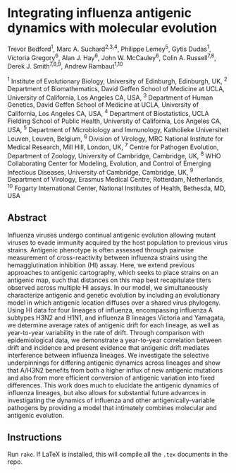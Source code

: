 # Integrating influenza antigenic dynamics with molecular evolution

Trevor Bedford<sup>1</sup>, Marc A. Suchard<sup>2,3,4</sup>, Philippe Lemey<sup>5</sup>, 
Gytis Dudas<sup>1</sup>, Victoria Gregory<sup>6</sup>, Alan J. Hay<sup>6</sup>, 
John W. McCauley<sup>6</sup>, Colin A. Russell<sup>7,8</sup>, Derek J. Smith<sup>7,8,9</sup>, 
Andrew Rambaut<sup>1,10</sup> 

<sup>1</sup> Institute of Evolutionary Biology, University of Edinburgh, Edinburgh, UK, 
<sup>2</sup> Department of Biomathematics, David Geffen School of Medicine at UCLA, University of 
California, Los Angeles CA, USA, <sup>3</sup> Department of Human Genetics, David Geffen School of 
Medicine at UCLA, University of California, Los Angeles CA, USA, <sup>4</sup> Department of 
Biostatistics, UCLA Fielding School of Public Health, University of California, Los Angeles CA, 
USA, <sup>5</sup> Department of Microbiology and Immunology, Katholieke Universiteit Leuven, Leuven, 
Belgium, <sup>6</sup> Division of Virology, MRC National Institute for Medical Research, Mill Hill, 
London, UK, <sup>7</sup> Centre for Pathogen Evolution, Department of Zoology, University of 
Cambridge, Cambridge, UK, <sup>8</sup> WHO Collaborating Center for Modeling, Evolution, and Control 
of Emerging Infectious Diseases, University of Cambridge, Cambridge, UK, <sup>9</sup> Department of 
Virology, Erasmus Medical Centre, Rotterdam, Netherlands, <sup>10</sup> Fogarty International 
Center, National Institutes of Health, Bethesda, MD, USA

## Abstract

Influenza viruses undergo continual antigenic evolution allowing mutant viruses to evade immunity
acquired by the host population to previous virus strains. Antigenic phenotype is often assessed
through pairwise measurement of cross-reactivity between influenza strains using the
hemagglutination inhibition (HI) assay. Here, we extend previous approaches to antigenic
cartography, which seeks to place strains on an antigenic map, such that distances on this map best
recapitulate titers observed across multiple HI assays. In our model, we simultaneously characterize
antigenic and genetic evolution by including an evolutionary model in which antigenic location
diffuses over a shared virus phylogeny. Using HI data for four lineages of influenza, encompassing
influenza A subtypes H3N2 and H1N1, and influenza B lineages Victoria and Yamagata, we determine
average rates of antigenic drift for each lineage, as well as year-to-year variability in the rate
of drift. Through comparison with epidemiological data, we demonstrate a year-to-year correlation
between drift and incidence and present evidence that antigenic drift mediates interference between
influenza lineages. We investigate the selective underpinnings for differing antigenic dynamics
across lineages and show that A/H3N2 benefits from both a higher influx of new antigenic mutations
and also from more efficient conversion of antigenic variation into fixed differences. This work
does much to elucidate the antigenic dynamics of influenza lineages, but also allows for substantial
future advances in investigating the dynamics of influenza and other antigenically-variable
pathogens by providing a model that intimately combines molecular and antigenic evolution.

## Instructions

Run `rake`.  If LaTeX is installed, this will compile all the `.tex` documents in the repo.